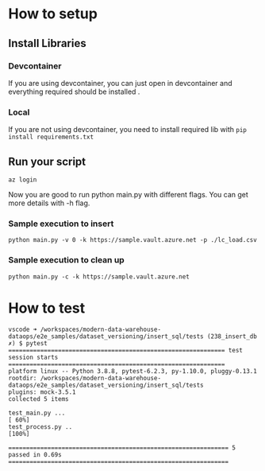 # How to setup

## Install Libraries
### Devcontainer
If you are using devcontainer, you can just open in devcontainer and everything required should be installed .

### Local
If you are not using devcontainer, you need to install required lib with ```pip install requirements.txt```

## Run your script
```az login```

Now you are good to run python main.py with different flags. You can get more details with -h flag.

### Sample execution to insert
```python main.py -v 0 -k https://sample.vault.azure.net -p ./lc_load.csv```

### Sample execution to clean up
```python main.py -c -k https://sample.vault.azure.net```

# How to test
```
vscode ➜ /workspaces/modern-data-warehouse-dataops/e2e_samples/dataset_versioning/insert_sql/tests (238_insert_db ✗) $ pytest
============================================================= test session starts =============================================================
platform linux -- Python 3.8.8, pytest-6.2.3, py-1.10.0, pluggy-0.13.1
rootdir: /workspaces/modern-data-warehouse-dataops/e2e_samples/dataset_versioning/insert_sql/tests
plugins: mock-3.5.1
collected 5 items

test_main.py ...                                                                                                                        [ 60%]
test_process.py ..                                                                                                                      [100%]

============================================================== 5 passed in 0.69s ==============================================================
```
